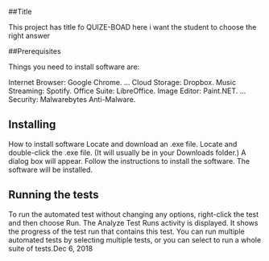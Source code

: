 ##Title

This project  has title fo QUIZE-BOAD here i want the student to choose the right answer

##Prerequisites

Things you need to install software are:

Internet Browser: Google Chrome. ...
Cloud Storage: Dropbox.
Music Streaming: Spotify.
Office Suite: LibreOffice.
Image Editor: Paint.NET. ...
Security: Malwarebytes Anti-Malware.

## Installing
How to install software
Locate and download an .exe file.
Locate and double-click the .exe file. (It will usually be in your Downloads folder.)
A dialog box will appear. Follow the instructions to install the software.
The software will be installed.

## Running the tests
To run the automated test without changing any options, right-click the test and then choose Run. The Analyze Test Runs activity is displayed. It shows the progress of the test run that contains this test. You can run multiple automated tests by selecting multiple tests, or you can select to run a whole suite of tests.Dec 6, 2018